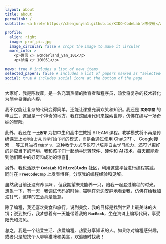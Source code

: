 ```yaml
---
layout: about
title: about
permalink: /
subtitle: <a href='https://chenjunyan1.github.io/KIDO-CodeLab'>陈俊雁</a>. 河北石家庄人. 现居北京.

profile:
  align: right
  image: prof_pic.jpg
  image_circular: false # crops the image to make it circular
  more_info: >
    <p>微信 👉 wonderland_yan_101</p>
    <p>邮编 👉 100051</p>

news: true # includes a list of news items
selected_papers: false # includes a list of papers marked as "selected={true}"
social: true # includes social icons at the bottom of the page
---
```


大家好，我是陈俊雁，是一名充满热情的教育者和程序员，热爱将复杂的技术转化为简单易懂的内容。

我不仅能让复杂的代码变得简单，还能让课堂充满欢笑和知识。我还是 **`实务学堂`** 的毕业生，这里是一个神奇的地方，我在这里用代码来探索世界，仿佛在编写一场奇妙的冒险。

此外，我还在 **`一土教育`** 为初中生和高中生教授 STEAM 课程。教学模式将不再是传统课堂上`老师台上讲,同学们台下听`的模式，而是会通过使用 ChatGPT 、 Google搜索 ... 等工具进行`自主学习`，这种教学方式不仅可以培养自主学习能力，还可以更好的适应当下的环境。我和孩子们一起动手玩转软件、硬件和 AI 技术，每天都能看到他们眼中的好奇和成功的惊喜🤩。

另外，我也活跃于 **`CodeLab`** 和 **`MicroBlocks`** 社区，利用这些平台进行编程实践，同时在 **`FreeCodeCamp`** 上发表博客，分享我的编程经验和见解。

虽然我目前还没有养 `猫咪` ，但我期望未来能养一只，陪我一起度过编程的时光。想象一下，有一天，我调试代码的时候，猫咪在旁边安静地看着我，仿佛在给我加油打气，这样的生活真是惬意。

除了编程，我还喜欢美食和旅行。说到美食，我的目标是找到世界上最美味的火锅；说到旅行，我梦想着有一天能带着我的 **`MacBook`**，坐在海滩上编写代码，享受阳光和海风。

总之，我是一个热爱生活、热爱编程、热爱分享知识的人。如果你对编程感兴趣，或者只是想找个人聊聊猫咪和美食，欢迎随时找我！
